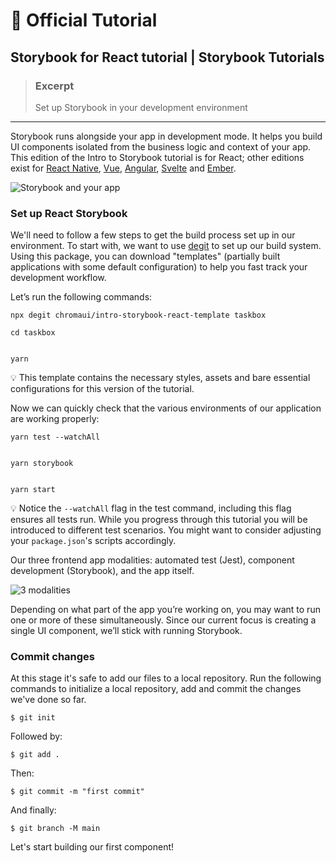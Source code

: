 # 📔 Official Tutorial

## Storybook for React tutorial | Storybook Tutorials

> ### Excerpt
>
> Set up Storybook in your development environment

***

Storybook runs alongside your app in development mode. It helps you build UI components isolated from the business logic and context of your app. This edition of the Intro to Storybook tutorial is for React; other editions exist for [React Native](https://storybook.js.org/tutorials/intro-to-storybook/react-native/en/get-started), [Vue](https://storybook.js.org/tutorials/intro-to-storybook/vue/en/get-started), [Angular](https://storybook.js.org/tutorials/intro-to-storybook/angular/en/get-started), [Svelte](https://storybook.js.org/tutorials/intro-to-storybook/svelte/en/get-started) and [Ember](https://storybook.js.org/tutorials/intro-to-storybook/ember/en/get-started).

![Storybook and your app](https://storybook.js.org/tutorials/intro-to-storybook/storybook-relationship.jpg)

### Set up React Storybook

We'll need to follow a few steps to get the build process set up in our environment. To start with, we want to use [degit](https://github.com/Rich-Harris/degit) to set up our build system. Using this package, you can download "templates" (partially built applications with some default configuration) to help you fast track your development workflow.

Let’s run the following commands:

```
npx degit chromaui/intro-storybook-react-template taskbox

cd taskbox


yarn
```

💡 This template contains the necessary styles, assets and bare essential configurations for this version of the tutorial.

Now we can quickly check that the various environments of our application are working properly:

```
yarn test --watchAll


yarn storybook


yarn start
```

💡 Notice the `--watchAll` flag in the test command, including this flag ensures all tests run. While you progress through this tutorial you will be introduced to different test scenarios. You might want to consider adjusting your `package.json`'s scripts accordingly.

Our three frontend app modalities: automated test (Jest), component development (Storybook), and the app itself.

![3 modalities](https://storybook.js.org/tutorials/intro-to-storybook/app-three-modalities.png)

Depending on what part of the app you’re working on, you may want to run one or more of these simultaneously. Since our current focus is creating a single UI component, we’ll stick with running Storybook.

### Commit changes

At this stage it's safe to add our files to a local repository. Run the following commands to initialize a local repository, add and commit the changes we've done so far.

```
$ git init
```

Followed by:

```
$ git add .
```

Then:

```
$ git commit -m "first commit"
```

And finally:

```
$ git branch -M main
```

Let's start building our first component!

